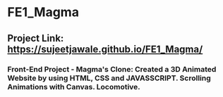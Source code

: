 # FE1_Magma

## Project Link: https://sujeetjawale.github.io/FE1_Magma/

### Front-End Project - Magma's Clone: Created a 3D Animated Website by using HTML, CSS and JAVASSCRIPT. Scrolling Animations with Canvas. Locomotive.
